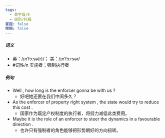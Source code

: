 ```yaml
---
tags:
  - 首字母/E
  - 级别/托福
掌握: false
模糊: false
---
```

##### 词义
- 英：/ɪnˈfɔːsə(r)/； 美：/ɪnˈfɔːrsər/
- #词性/n  实施者；强制执行者
##### 例句
- Well , how long is the enforcer gonna be with us ?
	- 好吧她还要在我们中间多久？
- As the enforcer of property right system , the state would try to reduce this cost .
	- 国家作为既定产权制度的执行者，将努力减低此类费用。
- Maybe it is the role of an enforcer to steer the dynamics in a favourable direction .
	- 也许只有强制者的角色能够把形势朝好的方向扭转。
